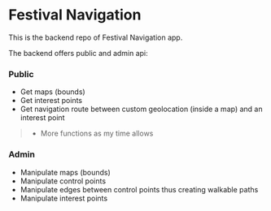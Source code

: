 # Festival Navigation

This is the backend repo of Festival Navigation app.

The backend offers public and admin api:
### Public
* Get maps (bounds)
* Get interest points
* Get navigation route between custom geolocation (inside a map) and an interest point
> * More functions as my time allows

### Admin
* Manipulate maps (bounds)
* Manipulate control points
* Manipulate edges between control points thus creating walkable paths
* Manipulate interest points
